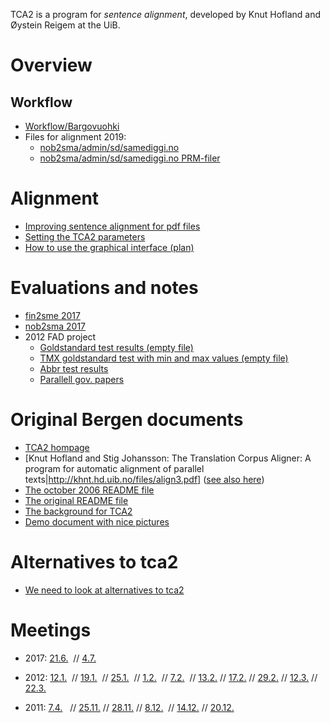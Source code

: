 TCA2 is a program for _sentence alignment_, developed by Knut Hofland and Øystein Reigem at the UiB.

# Overview

## Workflow

- [Workflow/Bargovuohki](Bargovuohki.html)
- Files for alignment 2019:
  - [nob2sma/admin/sd/samediggi.no](lists/nobsma_admin_sd_samediggi_no.txt)
  - [nob2sma/admin/sd/samediggi.no PRM-filer](lists/nobsma_admin_sd_samediggi_no_prmfiler.txt)

# Alignment

- [Improving sentence alignment for pdf files](../ling/corpus_improve_alignment.html)
- [Setting the TCA2 parameters](TCA2_parameters.html)
- [How to use the graphical interface (plan)](../ling/corpus_analyze.html)

# Evaluations and notes

- [fin2sme 2017](tca2_tests/fin2smeEvaluation.html)
- [nob2sma 2017](tca2_tests/parallelliseringristen.txt)
- 2012 FAD project
  - [Goldstandard test results (empty file)](../ling/testruns.paragstesting.html)
  - [TMX goldstandard test with min and max values (empty file)](tca2_testruns.paragstesting.html)
  - [Abbr test results](../ling/tca2testing/test_abbr.html)
  - [Parallell gov. papers](../ling/corpus_norwegianwhitepapers.html)

# Original Bergen documents

- [TCA2 hompage](http://gandalf.aksis.uib.no/tca2/)
- [Knut Hofland and Stig Johansson: The Translation Corpus Aligner: A program for automatic alignment of parallel texts|http://khnt.hd.uib.no/files/align3.pdf] ([see also here](page93.pdf))
- [The october 2006 README file](TCA2_readme_061004.txt)
- [The original README file](TCA2_readme.html)
- [The background for TCA2](TCA2_om.pdf)
- [Demo document with nice pictures](TCA2_demo_20050706.pdf)

# Alternatives to tca2

- [We need to look at alternatives to tca2](other_aligners.html)

# Meetings

- 2017: [21.6.](https://divvungiellatekno.github.io/giellalt.uit.no/admin/corpus/Meeting_2017-06-21.html)  //
  [4.7.](https://divvungiellatekno.github.io/giellalt.uit.no/admin/corpus/Meeting_2017-07-04.html)

- 2012:
  [12.1.](https://divvungiellatekno.github.io/giellalt.uit.no/admin/corpus/Meeting_2012-01-12.html)  //
  [19.1.](https://divvungiellatekno.github.io/giellalt.uit.no/admin/corpus/Meeting_2012-01-19.html)  //
  [25.1.](https://divvungiellatekno.github.io/giellalt.uit.no/admin/corpus/Meeting_2012-01-25.html)  //
  [1.2.](https://divvungiellatekno.github.io/giellalt.uit.no/admin/corpus/Meeting_2012-02-01.html)  //
  [7.2.](https://divvungiellatekno.github.io/giellalt.uit.no/admin/corpus/Meeting_2012-02-07.html)  //
  [13.2.](https://divvungiellatekno.github.io/giellalt.uit.no/admin/corpus/Meeting_2012-02-13.html) //
  [17.2.](https://divvungiellatekno.github.io/giellalt.uit.no/admin/corpus/Meeting_2012-02-17.html) //
  [29.2.](https://divvungiellatekno.github.io/giellalt.uit.no/admin/corpus/Meeting_2012-02-29.html) //
  [12.3.](https://divvungiellatekno.github.io/giellalt.uit.no/admin/corpus/Meeting_2012-03-12.html) //
  [22.3.](https://divvungiellatekno.github.io/giellalt.uit.no/admin/corpus/Meeting_2012-03-22.html)
- 2011:
  [7.4.](https://divvungiellatekno.github.io/giellalt.uit.no/admin/corpus/Meeting_2011-04-07.html)   //
  [25.11.](https://divvungiellatekno.github.io/giellalt.uit.no/admin/corpus/Meeting_2011-11-25.html) //
  [28.11.](https://divvungiellatekno.github.io/giellalt.uit.no/admin/corpus/Meeting_2011-11-28.html) //
  [8.12.](https://divvungiellatekno.github.io/giellalt.uit.no/admin/corpus/Meeting_2011-12-08.html)  //
  [14.12.](https://divvungiellatekno.github.io/giellalt.uit.no/admin/corpus/Meeting_2011-12-14.html) //
  [20.12.](https://divvungiellatekno.github.io/giellalt.uit.no/admin/corpus/Meeting_2011-12-20.html)
